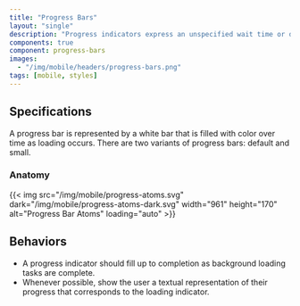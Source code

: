 ```yaml
---
title: "Progress Bars"
layout: "single"
description: "Progress indicators express an unspecified wait time or display the length of a process."
components: true
component: progress-bars
images:
  - "/img/mobile/headers/progress-bars.png"
tags: [mobile, styles]
---
```


## Specifications

A progress bar is represented by a white bar that is filled with color over time as loading occurs. There are two variants of progress bars: default and small.

### Anatomy

{{< img src="/img/mobile/progress-atoms.svg" dark="/img/mobile/progress-atoms-dark.svg" width="961" height="170" alt="Progress Bar Atoms" loading="auto" >}}

## Behaviors

- A progress indicator should fill up to completion as background loading tasks are complete.
- Whenever possible, show the user a textual representation of their progress that corresponds to the loading indicator.
